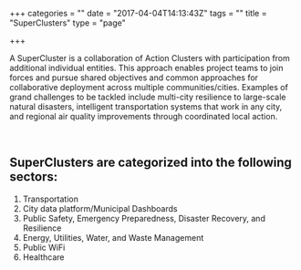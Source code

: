 +++
categories = ""
date = "2017-04-04T14:13:43Z"
tags = ""
title = "SuperClusters"
type = "page"

+++

<p class="">A SuperCluster is a collaboration of Action Clusters with participation from additional individual entities. This approach enables project teams to join forces and pursue shared objectives and common approaches for collaborative deployment across multiple communities/cities. Examples of grand challenges to be tackled include multi-city resilience to large-scale natural disasters, intelligent transportation systems that work in any city, and regional air quality improvements through coordinated local action.</p>
<p class=""><br></p>

## **SuperClusters are categorized into the following sectors:**
<span style="font-size: 1rem;"><ol><li>Transportation<br></li><li>City data platform/Municipal Dashboards<br></li><li>Public Safety, Emergency Preparedness, Disaster Recovery, and Resilience<br></li><li>Energy, Utilities, Water, and Waste Management&nbsp;<br></li><li>Public WiFi<br></li><li>Healthcare<br></li></ol></span>
<p class=""><br></p>